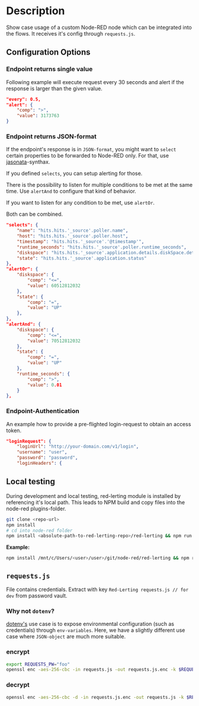 # Description

Show case usage of a custom Node-RED node which can be integrated into the flows. It receives it's config through ```requests.js```.

## Configuration Options

### Endpoint returns single value

Following example will execute request every 30 seconds and alert if the response is larger than the given value.

```json
"every": 0.5,
"alert": {
    "comp": ">",
    "value": 3173763
}
```

### Endpoint returns JSON-format

If the endpoint's response is in ```JSON-format```, you might want to ```select``` certain properties to be forwarded to Node-RED only.
For that, use [jasonata](https://jsonata.org/)-synthax.

If you defined ```selects```, you can setup alerting for those.

There is the possibility to listen for multiple conditions to be met at the same time. Use ```alertAnd``` to configure that kind of behavior.

If you want to listen for any condition to be met, use ```alertOr```.

Both can be combined.

```json
"selects": {
    "name": "hits.hits.'_source'.poller.name",
    "host": "hits.hits.'_source'.poller.host",
    "timestamp": "hits.hits.'_source'.'@timestamp'",
    "runtime_seconds": "hits.hits.'_source'.poller.runtime_seconds",
    "diskspace": "hits.hits.'_source'.application.details.diskSpace.details.free",
    "state": "hits.hits.'_source'.application.status"
},
"alertOr": {
    "diskspace": {
        "comp": "<=",
        "value": 60512812032
    },
    "state": {
        "comp": "=",
        "value": "UP"
    },
},
"alertAnd": {
    "diskspace": {
        "comp": "<=",
        "value": 70512812032
    },
    "state": {
        "comp": "=",
        "value": "UP"
    },
    "runtime_seconds": {
        "comp": ">",
        "value": 0.01
    }
},
```

### Endpoint-Authentication

An example how to provide a pre-flighted login-request to obtain an access token.

```json
"loginRequest": {
    "loginUrl": "http://your-domain.com/v1/login",
    "username": "user",
    "password": "password",
    "loginHeaders": {
```

## Local testing

During development and local testing, red-lerting module is installed by referencing it's local path. This leads to NPM build and copy files into the node-red plugins-folder.

```bash
git clone <repo-url>
npm install
# cd into node-red folder
npm install <absolute-path-to-red-lerting-repo>/red-lerting && npm run start
```

**Example:**

```bash
npm install /mnt/c/Users/<user>/user>/git/node-red/red-lerting && npm run start
```

## ```requests.js```

File contains credentials.
Extract with key ```Red-Lerting requests.js // for dev``` from password vault.

### Why not ```dotenv```?

[dotenv's](https://www.npmjs.com/package/dotenv) use case is to expose environmental configuration (such as credentials) through ```env-variables```. Here, we have a slightly different use case where ```JSON-object``` are much more suitable.

### encrypt

```bash
export REQUESTS_PW="foo"
openssl enc -aes-256-cbc -in requests.js -out requests.js.enc -k $REQUESTS_PW
```

### decrypt

```bash
openssl enc -aes-256-cbc -d -in requests.js.enc -out requests.js -k $REQUESTS_PW
```
